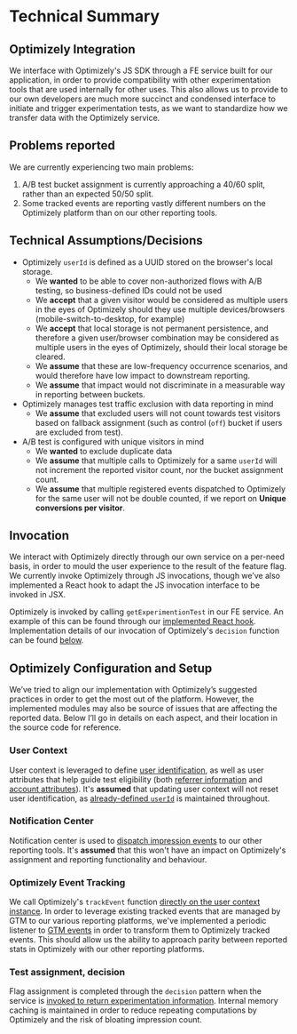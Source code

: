 # Technical Summary

## Optimizely Integration
We interface with Optimizely's JS SDK through a FE service built for our application, in order to provide compatibility with other experimentation tools that are used internally for other uses. This also allows us to provide to our own developers are much more succinct and condensed interface to initiate and trigger experimentation tests, as we want to standardize how we transfer data with the Optimizely service.

## Problems reported
We are currently experiencing two main problems:
1. A/B test bucket assignment is currently approaching a 40/60 split, rather than an expected 50/50 split.
2. Some tracked events are reporting vastly different numbers on the Optimizely platform than on our other reporting tools.

## Technical Assumptions/Decisions
- Optimizely `userId` is defined as a UUID stored on the browser's local storage.
  - We **wanted** to be able to cover non-authorized flows with A/B testing, so business-defined IDs could not be used
  - We **accept** that a given visitor would be considered as multiple users in the eyes of Optimizely should they use multiple devices/browsers (mobile-switch-to-desktop, for example)
  - We **accept** that local storage is not permanent persistence, and therefore a given user/browser combination may be considered as multiple users in the eyes of Optimizely, should their local storage be cleared.
  - We **assume** that these are low-frequency occurrence scenarios, and would therefore have low impact to downstream reporting.
  - We **assume** that impact would not discriminate in a measurable way in reporting between buckets.
- Optimizely manages test traffic exclusion with data reporting in mind
  - We **assume** that excluded users will not count towards test visitors based on fallback assignment (such as control (`off`) bucket if users are excluded from test).
- A/B test is configured with unique visitors in mind
  - We **wanted** to exclude duplicate data
  - We **assume** that multiple calls to Optimizely for a same `userId` will not increment the reported visitor count, nor the bucket assignment count.
  - We **assume** that multiple registered events dispatched to Optimizely for the same user will not be double counted, if we report on **Unique conversions per visitor**.

## Invocation
We interact with Optimizely directly through our own service on a per-need basis, in order to mould the user experience to the result of the feature flag.  We currently invoke Optimizely through JS invocations, though we’ve also implemented a React hook to adapt the JS invocation interface to be invoked in JSX.

Optimizely is invoked by calling `getExperimentionTest` in our FE service. An example of this can be found through our [implemented React hook](https://github.com/patvienneau/optimizely-experimentation-service-share-public/blob/main/src/hook/useExperimentationTest.ts#L30). Implementation details of our invocation of Optimizely's `decision` function can be found [below](https://github.com/patvienneau/optimizely-experimentation-service-share-public#test-assignment-decision). 

## Optimizely Configuration and Setup
We’ve tried to align our implementation with Optimizely’s suggested practices in order to get the most out of the platform. However, the implemented modules may also be source of issues that are affecting the reported data. Below I’ll go in details on each aspect, and their location in the source code for reference.  

### User Context
User context is leveraged to define [user identification](https://github.com/patvienneau/optimizely-experimentation-service-share-public/blob/main/src/service/OptimizelyExperimentationService.ts#L106-L110), as well as user attributes that help guide test eligibility (both [referrer information](https://github.com/patvienneau/optimizely-experimentation-service-share-public/blob/main/src/service/OptimizelyExperimentationService.ts#L113-L117) and [account attributes](https://github.com/patvienneau/optimizely-experimentation-service-share-public/blob/main/src/service/OptimizelyExperimentationService.ts#L165-L170)). It's **assumed** that updating user context will not reset user identification, as [already-defined `userId`](https://github.com/patvienneau/optimizely-experimentation-service-share-public/blob/main/src/service/OptimizelyExperimentationService.ts#L106-L110) is maintained throughout.

### Notification Center
Notification center is used to [dispatch impression events](https://github.com/patvienneau/optimizely-experimentation-service-share-public/blob/main/src/service/OptimizelyExperimentationService.ts#L100-L105) to our other reporting tools. It's **assumed** that this won't have an impact on Optimizely's assignment and reporting functionality and behaviour.

### Optimizely Event Tracking
We call Optimizely's `trackEvent` function [directly on the user context instance](https://github.com/patvienneau/optimizely-experimentation-service-share-public/blob/main/src/service/OptimizelyExperimentationService.ts#L173-L180). In order to leverage existing tracked events that are managed by GTM to our various reporting platforms, we've implemented a periodic listener to [GTM events](https://github.com/patvienneau/optimizely-experimentation-service-share-public/blob/main/src/service/OptimizelyExperimentationService.ts#L125-L142) in order to transform them to Optimizely tracked events. This should allow us the ability to approach parity between reported stats in Optimizely with our other reporting platforms.

### Test assignment, decision
Flag assignment is completed through the `decision` pattern when the service is [invoked to return experimentation information](https://github.com/patvienneau/optimizely-experimentation-service-share-public/blob/main/src/service/OptimizelyExperimentationService.ts#L212-L242). Internal memory caching is maintained in order to reduce repeating computations by Optimizely and the risk of bloating impression count.
